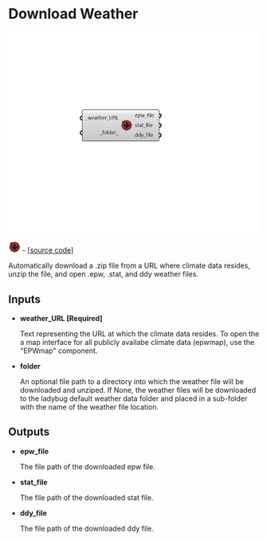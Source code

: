 # Download Weather

![](../../.gitbook/assets/Download_Weather.png)

![](../../.gitbook/assets/Download_Weather%20%281%29.png) - [\[source code\]](https://github.com/ladybug-tools/ladybug-grasshopper/blob/master/ladybug_grasshopper/src//LB%20Download%20Weather.py)

Automatically download a .zip file from a URL where climate data resides, unzip the file, and open .epw, .stat, and ddy weather files.

## Inputs

* **weather\_URL \[Required\]**

  Text representing the URL at which the climate data resides.  To open the a map interface for all publicly availabe climate data \(epwmap\), use the "EPWmap" component. 

* **folder**

  An optional file path to a directory into which the weather file will be downloaded and unziped.  If None, the weather files will be downloaded to the ladybug default weather data folder and placed in a sub-folder with the name of the weather file location. 

## Outputs

* **epw\_file**

  The file path of the downloaded epw file. 

* **stat\_file**

  The file path of the downloaded stat file. 

* **ddy\_file**

  The file path of the downloaded ddy file. 

